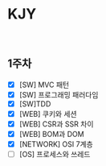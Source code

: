 # KJY

<br/>

## 1주차

- [x] [SW] MVC 패턴
- [x] [SW] 프로그래밍 패러다임
- [x] [SW]TDD
- [x] [WEB] 쿠키와 세션
- [x] [WEB] CSR과 SSR 차이
- [x] [WEB] BOM과 DOM
- [x] [NETWORK] OSI 7계층
- [ ] [OS] 프로세스와 쓰레드

<br/>

